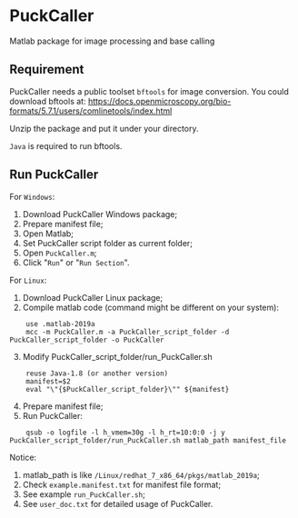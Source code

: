 # PuckCaller
Matlab package for image processing and base calling

## Requirement

PuckCaller needs a public toolset `bftools` for image conversion. You could download bftools at:
https://docs.openmicroscopy.org/bio-formats/5.7.1/users/comlinetools/index.html

Unzip the package and put it under your directory.

`Java` is required to run bftools.

## Run PuckCaller

For `Windows`:
1) Download PuckCaller Windows package;
1) Prepare manifest file;
2) Open Matlab;
3) Set PuckCaller script folder as current folder;
4) Open `PuckCaller.m`;
5) Click "`Run`" or "`Run Section`".

For `Linux`:
1) Download PuckCaller Linux package;
2) Compile matlab code (command might be different on your system):
```
	use .matlab-2019a
	mcc -m PuckCaller.m -a PuckCaller_script_folder -d PuckCaller_script_folder -o PuckCaller
```
3) Modify PuckCaller_script_folder/run_PuckCaller.sh
```
	reuse Java-1.8 (or another version)
	manifest=$2
	eval "\"{$PuckCaller_script_folder}\"" ${manifest}
```
4) Prepare manifest file;
5) Run PuckCaller:
```
	qsub -o logfile -l h_vmem=30g -l h_rt=10:0:0 -j y PuckCaller_script_folder/run_PuckCaller.sh matlab_path manifest_file
```

Notice: 
1) matlab_path is like `/Linux/redhat_7_x86_64/pkgs/matlab_2019a`;
2) Check `example.manifest.txt` for manifest file format;
3) See example `run_PuckCaller.sh`;
4) See `user_doc.txt` for detailed usage of PuckCaller.
